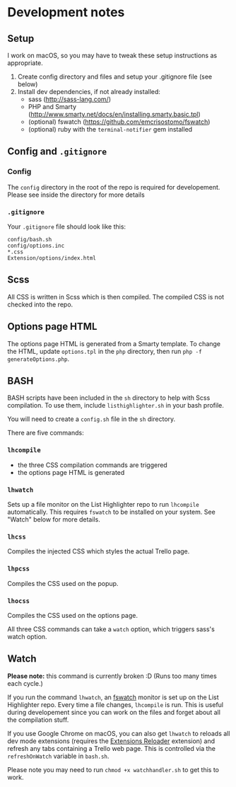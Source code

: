 # Development notes

## Setup

I work on macOS, so you may have to tweak these setup instructions as appropriate.

1. Create config directory and files and setup your .gitignore file (see below)
2. Install dev dependencies, if not already installed:
	- sass (<http://sass-lang.com/>)
	- PHP and Smarty (<http://www.smarty.net/docs/en/installing.smarty.basic.tpl>)
	- (optional) fswatch (<https://github.com/emcrisostomo/fswatch>)
	- (optional) ruby with the `terminal-notifier` gem installed

## Config and `.gitignore`

### Config

The `config` directory in the root of the repo is required for developement. Please see inside the directory for more details

### `.gitignore`

Your `.gitignore` file should look like this:

	config/bash.sh
	config/options.inc
	*.css
	Extension/options/index.html

## Scss

All CSS is written in Scss which is then compiled. The compiled CSS is not checked into the repo.

## Options page HTML

The options page HTML is generated from a Smarty template. To change the HTML, update `options.tpl` in the `php` directory, then run `php -f generateOptions.php`.

## BASH

BASH scripts have been included in the `sh` directory to help with Scss compilation. To use them, include `listhighlighter.sh` in your bash profile.

You will need to create a `config.sh` file in the `sh` directory.

There are five commands:

### `lhcompile`

- the three CSS compilation commands are triggered
- the options page HTML is generated

### `lhwatch`

Sets up a file monitor on the List Highlighter repo to run `lhcompile` automatically. This requires `fswatch` to be installed on your system. See "Watch" below for more details.

### `lhcss`

Compiles the injected CSS which styles the actual Trello page.

### `lhpcss`

Compiles the CSS used on the popup.

### `lhocss`

Compiles the CSS used on the options page.

All three CSS commands can take a `watch` option, which triggers sass's watch option.

## Watch

**Please note:** this command is currently broken :D (Runs too many times each cycle.)

If you run the command `lhwatch`, an [fswatch](https://github.com/emcrisostomo/fswatch) monitor is set up on the List Highlighter repo. Every time a file changes, `lhcompile` is run. This is useful during developement since you can work on the files and forget about all the compilation stuff.

If you use Google Chrome on macOS, you can also get `lhwatch` to reloads all dev mode extensions (requires the [Extensions Reloader](https://chrome.google.com/webstore/detail/extensions-reloader/fimgfedafeadlieiabdeeaodndnlbhid) extension) and refresh any tabs containing a Trello web page. This is controlled via the `refreshOnWatch` variable in `bash.sh`.

Please note you may need to run `chmod +x watchhandler.sh` to get this to work.
